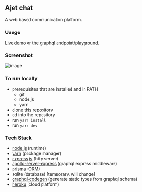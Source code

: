 ## Ajet chat

A web based communication platform.

### Usage

[Live demo](https://ajet-chat-dev.herokuapp.com/) or [the graphql endpoint/playground](https://ajet-chat-dev.herokuapp.com/graphql).

### Screenshot

![image](https://user-images.githubusercontent.com/45019515/157102297-c5915a58-2a85-486a-b29e-cf4017403fe5.png)

### To run locally

- prerequisites that are installed and in PATH
  - git
  - node.js
  - yarn
- clone this repository
- cd into the repository
- run `yarn install`
- run `yarn dev`

### Tech Stack

- [node.js](https://nodejs.org/en/) (runtime)
- [yarn](https://www.npmjs.com/package/yarn) (package manager)
- [express.js](https://www.npmjs.com/package/express) (http server)
- [apollo-server-express](https://www.apollographql.com/docs/apollo-server/integrations/middleware/#apollo-server-express) (graphql express middleware)
- [prisma](https://www.prisma.io/) (ORM)
- [sqlite](https://www.sqlite.org/index.html) (database) [temporary, will change]
- [graphql-codegen](https://www.graphql-code-generator.com/) (generate static types from graphql schema)
- [heroku](https://heroku.com) (cloud platform)

